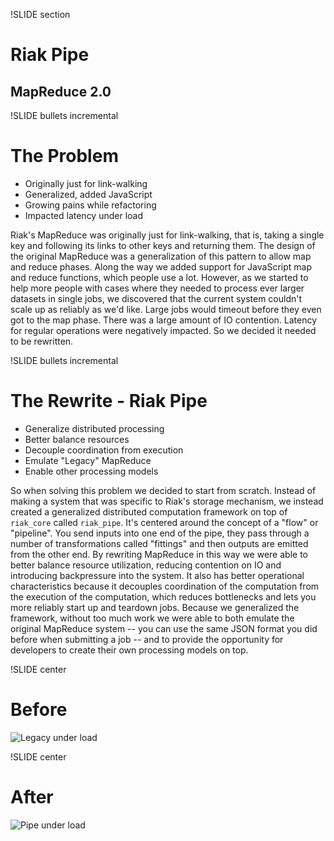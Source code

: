 !SLIDE section

# Riak Pipe

## MapReduce 2.0

!SLIDE bullets incremental

# The Problem

* Originally just for link-walking
* Generalized, added JavaScript
* Growing pains while refactoring
* Impacted latency under load

<div class="notes hidden">
Riak's MapReduce was originally just for link-walking, that is, taking
a single key and following its links to other keys and returning
them. The design of the original MapReduce was a generalization of
this pattern to allow map and reduce phases. Along the way we added
support for JavaScript map and reduce functions, which people use a
lot.  However, as we started to help more people with cases where they
needed to process ever larger datasets in single jobs, we discovered
that the current system couldn't scale up as reliably as we'd
like. Large jobs would timeout before they even got to the map
phase. There was a large amount of IO contention. Latency for regular
operations were negatively impacted. So we decided it needed to be rewritten.
</div>

!SLIDE bullets incremental

# The Rewrite - Riak Pipe

* Generalize distributed processing
* Better balance resources
* Decouple coordination from execution
* Emulate "Legacy" MapReduce
* Enable other processing models

<div class="notes hidden"> 

So when solving this problem we decided to start from scratch. Instead
of making a system that was specific to Riak's storage mechanism, we
instead created a generalized distributed computation framework on top
of `riak_core` called `riak_pipe`. It's centered around the concept of
a "flow" or "pipeline". You send inputs into one end of the pipe, they
pass through a number of transformations called "fittings" and then
outputs are emitted from the other end.  By rewriting MapReduce in
this way we were able to better balance resource utilization, reducing
contention on IO and introducing backpressure into the system. It also
has better operational characteristics because it decouples
coordination of the computation from the execution of the computation,
which reduces bottlenecks and lets you more reliably start up and
teardown jobs.  Because we generalized the framework, without too much
work we were able to both emulate the original MapReduce system -- you
can use the same JSON format you did before when submitting a job --
and to provide the opportunity for developers to create their own
processing models on top.

</div>

!SLIDE center

# Before

![Legacy under load](legacy.png)

!SLIDE center

# After

![Pipe under load](pipe.png)
